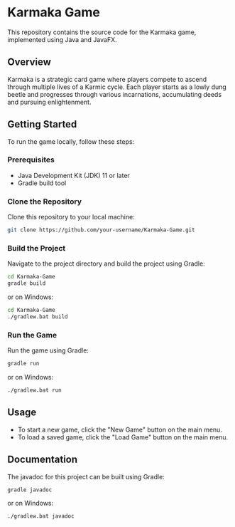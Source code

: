 # Karmaka Game

This repository contains the source code for the Karmaka game, implemented using Java and JavaFX.

## Overview

Karmaka is a strategic card game where players compete to ascend through multiple lives of a Karmic cycle. Each player starts as a lowly dung beetle and progresses through various incarnations, accumulating deeds and pursuing enlightenment.

## Getting Started

To run the game locally, follow these steps:

### Prerequisites

- Java Development Kit (JDK) 11 or later
- Gradle build tool

### Clone the Repository

Clone this repository to your local machine:

```bash
git clone https://github.com/your-username/Karmaka-Game.git
```

### Build the Project

Navigate to the project directory and build the project using Gradle:

```bash
cd Karmaka-Game
gradle build
```

or on Windows:

```bash
cd Karmaka-Game
./gradlew.bat build
```

### Run the Game

Run the game using Gradle:

```bash
gradle run
```

or on Windows:

```bash
./gradlew.bat run
```

## Usage

* To start a new game, click the "New Game" button on the main menu.
* To load a saved game, click the "Load Game" button on the main menu.

## Documentation

The javadoc for this project can be built using Gradle:

```bash
gradle javadoc
```

or on Windows:

```bash
./gradlew.bat javadoc
```